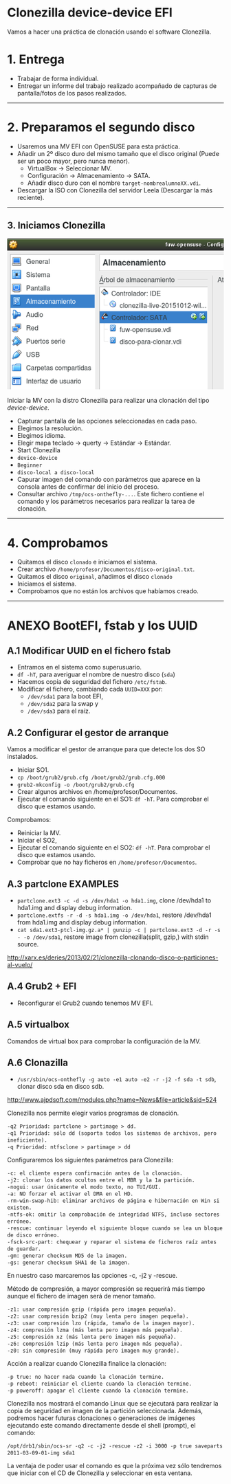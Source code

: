 
# Clonezilla device-device EFI

Vamos a hacer una práctica de clonación usando el software Clonezilla.

# 1. Entrega

* Trabajar de forma individual.
* Entregar un informe del trabajo realizado acompañado de capturas
de pantalla/fotos de los pasos realizados.

---

# 2. Preparamos el segundo disco

* Usaremos una MV EFI con OpenSUSE para esta práctica.
* Añadir un 2º disco duro del mismo tamaño que el disco original (Puede ser un poco mayor, pero nunca menor).
    * VirtualBox -> Seleccionar MV.
    * Configuración -> Almacenamiento -> SATA.
    * Añadir disco duro con el nombre `target-nombrealumnoXX.vdi`.
* Descargar la ISO con Clonezilla del servidor Leela
(Descargar la más reciente).

---

## 3. Iniciamos Clonezilla

![vbox-add-hdd.png](./images/vbox-add-hdd.png)

Iniciar la MV con la distro Clonezilla para realizar una clonación del tipo *device-device*.
* Capturar pantalla de las opciones seleccionadas en cada paso.
* Elegimos la resolución.
* Elegimos idioma.
* Elegir mapa teclado -> querty -> Estándar -> Estándar.
* Start Clonezilla
* `device-device`
* `Beginner`
* `disco-local a disco-local`
* Capurar imagen del comando con parámetros que aparece en la consola antes de
confirmar del inicio del proceso.
* Consultar archivo `/tmp/ocs-onthefly-...`. Este fichero contiene el comando y los parámetros necesarios para realizar la tarea de clonación.

---

# 4. Comprobamos

* Quitamos el disco `clonado` e iniciamos el sistema.
* Crear archivo `/home/profesor/Documentos/disco-original.txt`.
* Quitamos el disco `original`, añadimos el disco `clonado`
* Iniciamos el sistema.
* Comprobamos que no están los archivos que habíamos creado.

---

# ANEXO BootEFI, fstab y los UUID

## A.1 Modificar UUID en el fichero fstab

* Entramos en el sistema como superusuario.
* `df -hT`, para averiguar el nombre de nuestro disco (`sda`)
* Hacemos copia de seguridad del fichero `/etc/fstab`.
* Modificar el fichero, cambiando cada `UUID=XXX` por:
    * `/dev/sda1` para la boot EFI,
    * `/dev/sda2` para la swap y
    * `/dev/sda3` para el raíz.

## A.2 Configurar el gestor de arranque

Vamos a modificar el gestor de arranque para que detecte los dos SO instalados.

* Iniciar SO1.
* `cp /boot/grub2/grub.cfg /boot/grub2/grub.cfg.000`
* `grub2-mkconfig -o /boot/grub2/grub.cfg`
* Crear algunos archivos en /home/profesor/Documentos.
* Ejecutar el comando siguiente en el SO1: `df -hT`. Para comprobar el disco que estamos usando.

Comprobamos:

* Reiniciar la MV.
* Iniciar el SO2,
* Ejecutar el comando siguiente en el SO2: `df -hT`. Para comprobar el disco que estamos usando.
* Comprobar que no hay ficheros en `/home/profesor/Documentos`.

## A.3 partclone EXAMPLES

* `partclone.ext3 -c -d -s /dev/hda1 -o hda1.img`, clone /dev/hda1 to hda1.img and display debug information.
* `partclone.extfs -r -d -s hda1.img -o /dev/hda1`, restore /dev/hda1 from hda1.img and display debug information.
* `cat sda1.ext3-ptcl-img.gz.a* | gunzip -c | partclone.ext3 -d -r -s - -o /dev/sda1`, restore image from clonezilla(split, gzip,) with stdin source.

http://xarx.es/deries/2013/02/21/clonezilla-clonando-disco-o-particiones-al-vuelo/

## A.4 Grub2 + EFI

* Reconfigurar el Grub2 cuando tenemos MV EFI.

## A.5 virtualbox

Comandos de virtual box para comprobar la configuración de la MV.

## A.6 Clonazilla

* `/usr/sbin/ocs-onthefly -g auto -e1 auto -e2 -r -j2 -f sda -t sdb`, clonar disco
sda en disco sdb.

http://www.ajpdsoft.com/modules.php?name=News&file=article&sid=524

Clonezilla nos permite elegir varios programas de clonación.

```
-q2 Prioridad: partclone > partimage > dd.
-q1 Prioridad: sólo dd (soporta todos los sistemas de archivos, pero ineficiente).
-q Prioridad: ntfsclone > partimage > dd
```

Configuraremos los siguientes parámetros para Clonezilla:

```
-c: el cliente espera confirmación antes de la clonación.
-j2: clonar los datos ocultos entre el MBR y la 1a partición.
-nogui: usar únicamente el modo texto, no TUI/GUI.
-a: NO forzar el activar el DMA en el HD.
-rm-win-swap-hib: eliminar archivos de página e hibernación en Win si existen.
-ntfs-ok: omitir la comprobación de integridad NTFS, incluso sectores erróneo.
-rescue: continuar leyendo el siguiente bloque cuando se lea un bloque de disco erróneo.
-fsck-src-part: chequear y reparar el sistema de ficheros raíz antes de guardar.
-gm: generar checksum MD5 de la imagen.
-gs: generar checksum SHA1 de la imagen.
```
En nuestro caso marcaremos las opciones -c, -j2 y -rescue.

Método de compresión, a mayor compresión se requerirá más tiempo aunque el fichero de imagen será de menor tamaño.

```
-z1: usar compresión gzip (rápida pero imagen pequeña).
-z2: usar compresión bzip2 (muy lenta pero imagen pequeña).
-z3: usar compresión lzo (rápida, tamaño de la imagen mayor).
-z4: compresión lzma (más lenta pero imagen más pequeña).
-z5: compresión xz (más lenta pero imagen más pequeña).
-z6: compresión lzip (más lenta pero imagen más pequeña).
-z0: sin compresión (muy rápida pero imagen muy grande).
```

Acción a realizar cuando Clonezilla finalice la clonación:
```
-p true: no hacer nada cuando la clonación termine.
-p reboot: reiniciar el cliente cuando la clonación termine.
-p poweroff: apagar el cliente cuando la clonación termine.
```

Clonezilla nos mostrará el comando Linux que se ejecutará para realizar la copia de seguridad en imagen de la partición seleccionada. Además, podremos hacer futuras clonaciones o generaciones de imágenes ejecutando este comando directamente desde el shell (prompt), el comando:

```
/opt/drb1/sbin/ocs-sr -q2 -c -j2 -rescue -z2 -i 3000 -p true saveparts 2011-03-09-01-img sda1
```

La ventaja de poder usar el comando es que la próxima vez sólo tendremos que iniciar con el CD de Clonezilla y seleccionar en esta ventana.
